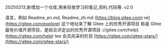20250213,新增加一个仓库,用来存放学习的笔记,资料,代码等.
v2.0






























 语言，例如 Readme\_en.md, Readme\_zh.md
(https://blog.gitee.com)
re](https://gitee.com/explore) 这个地址来了解 Gitee 上的优秀开源项目
称是 Gitee 最有价值开源项目，是综合评定出的优秀开源项目
://gitee.com/help](https://gitee.com/help)
tee 会员风采的栏目 [https://gitee.com/gitee-stars/](https://gitee.com/gitee-stars/)




